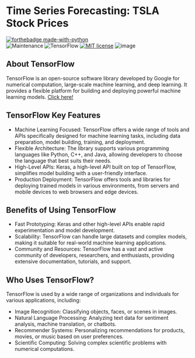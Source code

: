 # Time Series Forecasting: TSLA Stock Prices
[![forthebadge made-with-python](http://ForTheBadge.com/images/badges/made-with-python.svg)](https://www.python.org/)<br>
![Maintenance]( https://img.shields.io/badge/Maintenance-Yes-green)
![TensorFlow]( https://img.shields.io/badge/TensorFlow-v2.15.0-ff8500)
[![MIT license](https://img.shields.io/badge/License-MIT-blue.svg)](https://github.com/rxzv/user-login-register-system/blob/main/LICENSE)
![image](https://github.com/rxzv/rpsic/assets/156213717/694cbca1-60dd-47ff-9a87-74efcc559bbb)

## About TensorFlow
TensorFlow is an open-source software library developed by Google for numerical computation, large-scale machine learning, and deep learning. 
It provides a flexible platform for building and deploying powerful machine learning models. [Click here!](https://github.com/tensorflow/tensorflow)

## TensorFlow Key Features
- Machine Learning Focused: TensorFlow offers a wide range of tools and APIs specifically designed for machine learning tasks, including data preparation, model building, training, and deployment.
- Flexible Architecture: The library supports various programming languages like Python, C++, and Java, allowing developers to choose the language that best suits their needs.
- High-Level APIs: Keras, a high-level API built on top of TensorFlow, simplifies model building with a user-friendly interface.
- Production Deployment: TensorFlow offers tools and libraries for deploying trained models in various environments, from servers and mobile devices to web browsers and edge devices.

## Benefits of Using TensorFlow
- Fast Prototyping: Keras and other high-level APIs enable rapid experimentation and model development.
- Scalability: TensorFlow can handle large datasets and complex models, making it suitable for real-world machine learning applications.
- Community and Resources: TensorFlow has a vast and active community of developers, researchers, and enthusiasts, providing extensive documentation, tutorials, and support.

## Who Uses TensorFlow?
TensorFlow is used by a wide range of organizations and individuals for various applications, including:

- Image Recognition: Classifying objects, faces, or scenes in images.
- Natural Language Processing: Analyzing text data for sentiment analysis, machine translation, or chatbots.
- Recommender Systems: Personalizing recommendations for products, movies, or music based on user preferences.
- Scientific Computing: Solving complex scientific problems with numerical computations.
